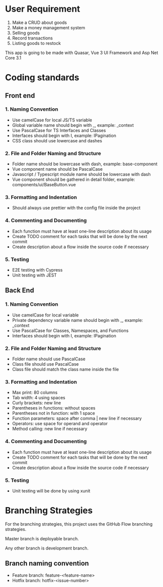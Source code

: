 # User Requirement

1. Make a CRUD about goods
2. Make a money management system
3. Selling goods
4. Record transactions
5. Listing goods to restock

This app is going to be made with Quasar, Vue 3 UI Framework and Asp Net Core 3.1

# Coding standards

## Front end

### 1. Naming Convention

- Use camelCase for local JS/TS variable
- Global variable name should begin with \_, example: \_context
- Use PascalCase for TS Interfaces and Classes
- Interfaces should begin with I, example: IPagination
- CSS class should use lowercase and dashes

### 2. File and Folder Naming and Structure

- Folder name should be lowercase with dash, example: base-component
- Vue component name should be PascalCase
- Javascript / Typescript module name should be lowercase with dash
- Vue component should be gathered in detail folder, example: components/ui/BaseButton.vue

### 3. Formatting and Indentation

- Should always use prettier with the config file inside the project

### 4. Commenting and Documenting

- Each function must have at least one-line description about its usage
- Create TODO comment for each tasks that will be done by the next commit
- Create description about a flow inside the source code if necessary

### 5. Testing

- E2E testing with Cypress
- Unit testing with JEST

## Back End

### 1. Naming Convention

- Use camelCase for local variable
- Private dependency variable name should begin with \_, example: \_context
- Use PascalCase for Classes, Namespaces, and Functions
- Interfaces should begin with I, example: IPagination

### 2. File and Folder Naming and Structure

- Folder name should use PascalCase
- Class file should use PascalCase
- Class file should match the class name inside the file

### 3. Formatting and Indentation

- Max print: 80 columns
- Tab width: 4 using spaces
- Curly brackets: new line
- Parentheses in functions: without spaces
- Parentheses not in function: with 1 space
- Function parameters: space after comma | new line if necessary
- Operators: use space for operand and operator
- Method calling: new line if necessary

### 4. Commenting and Documenting

- Each function must have at least one-line description about its usage
- Create TODO comment for each tasks that will be done by the next commit
- Create description about a flow inside the source code if necessary

### 5. Testing

- Unit testing will be done by using xunit

# Branching Strategies

For the branching strategies, this project uses the GitHub Flow branching
strategies.

Master branch is deployable branch.

Any other branch is development branch.

## Branch naming convention

- Feature branch: feature-\<feature-name\>
- Hotfix branch: hotfix-\<issue-number\>
